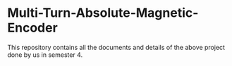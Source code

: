 # Multi-Turn-Absolute-Magnetic-Encoder

This repository contains all the documents and details of the above project done by us in semester 4.
